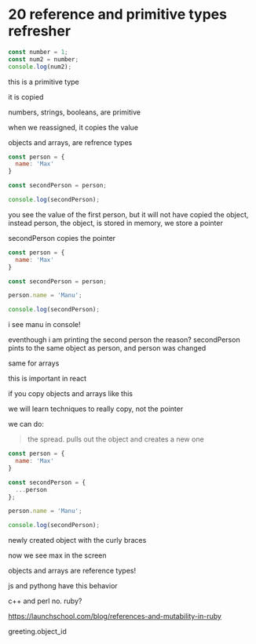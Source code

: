 # 20 reference and primitive types refresher

```js
const number = 1;
const num2 = number;
console.log(num2);
```
this is a primitive type

it is copied


numbers, strings, booleans, are primitive

when we reassigned, it copies the value

objects and arrays, are refrence types

```js
const person = {
  name: 'Max'
}

const secondPerson = person;

console.log(secondPerson);
```

you see the value of the first person, but it will not have copied the object, instead
person, the object, is stored in memory, we store a pointer

secondPerson copies the pointer

```js
const person = {
  name: 'Max'
}

const secondPerson = person;

person.name = 'Manu';

console.log(secondPerson);
```

i see manu in console!

eventhough i am printing the second person
the reason? secondPerson pints to the same object as person, and person was changed

same for arrays

this is important in react

if you copy objects and arrays like this

we will learn techniques to really copy, not the pointer

we can do:

>the spread. pulls out the object and creates a new one

```js
const person = {
  name: 'Max'
}

const secondPerson = {
  ...person
};

person.name = 'Manu';

console.log(secondPerson);
```

newly created object with the curly braces

now we see max in the screen

objects and arrays are reference types!

js and pythong have this behavior

c++ and perl no. ruby?

https://launchschool.com/blog/references-and-mutability-in-ruby

greeting.object_id




























